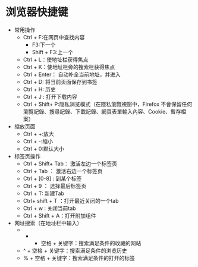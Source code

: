 # 浏览器快捷键
* 常用操作
  * Ctrl + F:在网页中查找内容
    * F3:下一个
    * Shift + F3:上一个
  * Ctrl + L：使地址栏获得焦点
  * Ctrl + K：使地址栏旁的搜索栏获得焦点
  * Ctrl + Enter： 自动补全当前地址，并进入
  * Ctrl + D: 将当前页面保存到书签
  * Ctrl + H: 历史
  * Ctrl + J : 打开下载内容
  * Ctrl + Shift+ P:隐私浏览模式（在隱私瀏覽視窗中，Firefox 不會保留任何瀏覽記錄、搜尋記錄、下載記錄、網頁表單輸入內容、Cookie、暫存檔案）
* 缩放页面
  * Ctrl + +:放大
  * Ctrl + -:缩小
  * Ctrl + 0:默认大小
* 标签页操作
  * Ctrl + Shift+ Tab： 激活左边一个标签页
  * Ctrl + Tab ： 激活右边一个标签页
  * Ctrl + [0-8] : 到某个标签
  * Ctrl + 9 ： 选择最后标签页
  * Ctrl + T: 新建Tab
  * Ctrl+ shift + T ：打开最近关闭的一个tab
  * Ctrl + w : 关闭当前tab
  * Ctrl + Shift + A：打开附加组件
* 网址搜索（在地址栏中输入）
  * * + 空格 + 关键字：搜索满足条件的收藏的网站
  * ^ + 空格 + 关键字：搜索满足条件的浏览历史
  * % + 空格 + 关键字：搜索满足条件的打开的标签


